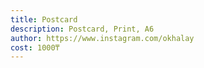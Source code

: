 ```yaml
---
title: Postcard
description: Postcard, Print, А6
author: https://www.instagram.com/okhalay
cost: 1000₸
---
```

